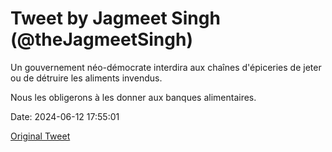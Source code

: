 # Tweet by Jagmeet Singh (@theJagmeetSingh)

Un gouvernement néo-démocrate interdira aux chaînes d'épiceries de jeter ou de détruire les aliments invendus.

Nous les obligerons à les donner aux banques alimentaires.

Date: 2024-06-12 17:55:01

[Original Tweet](https://x.com/theJagmeetSingh/status/1800949945278607501)
